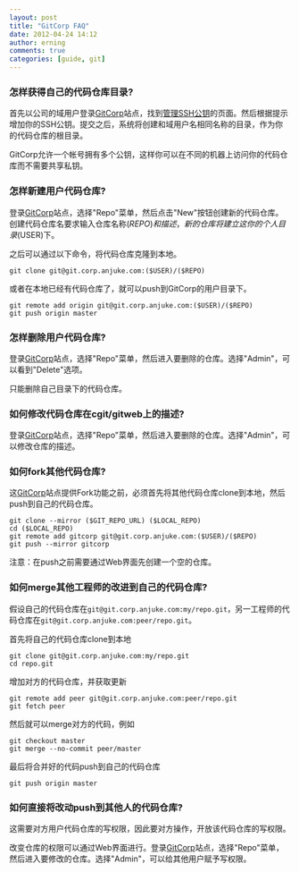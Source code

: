```yaml
---
layout: post
title: "GitCorp FAQ"
date: 2012-04-24 14:12
author: erning
comments: true
categories: [guide, git]
---
```


### 怎样获得自己的代码仓库目录?

首先以公司的域用户登录[GitCorp][1]站点，找到[管理SSH公钥][2]的页面。然后根据提示增加你的SSH公钥。提交之后，系统将创建和域用户名相同名称的目录，作为你的代码仓库的根目录。

GitCorp允许一个帐号拥有多个公钥，这样你可以在不同的机器上访问你的代码仓库而不需要共享私钥。

### 怎样新建用户代码仓库?

登录[GitCorp][1]站点，选择"Repo"菜单，然后点击"New"按钮创建新的代码仓库。创建代码仓库名要求输入仓库名称($REPO)和描述，新的仓库将建立这你的个人目录($USER)下。

之后可以通过以下命令，将代码仓库克隆到本地。

    git clone git@git.corp.anjuke.com:($USER)/($REPO)

或者在本地已经有代码仓库了，就可以push到GitCorp的用户目录下。

    git remote add origin git@git.corp.anjuke.com:($USER)/($REPO)
    git push origin master

<!-- more -->

### 怎样删除用户代码仓库?

登录[GitCorp][1]站点，选择"Repo"菜单，然后进入要删除的仓库。选择"Admin"，可以看到"Delete"选项。

只能删除自己目录下的代码仓库。

### 如何修改代码仓库在cgit/gitweb上的描述?

登录[GitCorp][1]站点，选择"Repo"菜单，然后进入要删除的仓库。选择"Admin"，可以修改仓库的描述。

### 如何fork其他代码仓库?

这[GitCorp][1]站点提供Fork功能之前，必须首先将其他代码仓库clone到本地，然后push到自己的代码仓库。

    git clone --mirror ($GIT_REPO_URL) ($LOCAL_REPO)
    cd ($LOCAL_REPO)
    git remote add gitcorp git@git.corp.anjuke.com:($USER)/($REPO)
    git push --mirror gitcorp

注意：在push之前需要通过Web界面先创建一个空的仓库。

### 如何merge其他工程师的改进到自己的代码仓库?

假设自己的代码仓库在`git@git.corp.anjuke.com:my/repo.git`，另一工程师的代码仓库在`git@git.corp.anjuke.com:peer/repo.git`。

首先将自己的代码仓库clone到本地

    git clone git@git.corp.anjuke.com:my/repo.git
    cd repo.git

增加对方的代码仓库，并获取更新

    git remote add peer git@git.corp.anjuke.com:peer/repo.git
    git fetch peer

然后就可以merge对方的代码，例如

    git checkout master
    git merge --no-commit peer/master

最后将合并好的代码push到自己的代码仓库

    git push origin master

### 如何直接将改动push到其他人的代码仓库?

这需要对方用户代码仓库的写权限，因此要对方操作，开放该代码仓库的写权限。

改变仓库的权限可以通过Web界面进行。登录[GitCorp][1]站点，选择"Repo"菜单，然后进入要修改的仓库。选择"Admin"，可以给其他用户赋予写权限。


  [1]: http://git.corp.anjuke.com
  [2]: http://git.corp.anjuke.com/account/public_keys
  [3]: http://git.corp.anjuke.com/cgit
  [4]: http://git.corp.anjuke.com/gitweb
